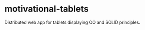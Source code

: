 motivational-tablets
====================

Distributed web app for tablets displaying OO and SOLID principles.
